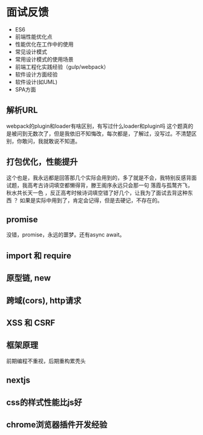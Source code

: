 # 面试反馈

- ES6
- 前端性能优化点
- 性能优化在工作中的使用
- 常见设计模式
- 常用设计模式的使用场景
- 前端工程化实践经验（gulp/webpack）
- 软件设计方面经验
- 软件设计(如UML)
- SPA方面

## 解析URL

webpack的plugin和loader有啥区别，有写过什么loader和plugin吗
这个题真的是被问到无数次了，但是我依旧不知悔改，每次都是，了解过，没写过。不清楚区别，你敢问，我就敢说不知道。

## 打包优化，性能提升

这个也是，我永远都是回答那几个实际会用到的，多了就是不会，我特别反感背面试题，我高考古诗词填空都懒得背，滕王阁序永远只会那一句 落霞与孤鹜齐飞，秋水共长天一色 ，反正高考时候诗词填空错了好几个，让我为了面试去背这种东西 ？
如果是实际中用到了，肯定会记得，但是去硬记，不存在的。

## promise

没错，promise，永远的噩梦。还有async await。

## import 和 require

## 原型链, new

## 跨域(cors), http请求

## XSS 和 CSRF

## 框架原理

前期编程不重视，后期重构累秃头

## nextjs

## css的样式性能比js好

## chrome浏览器插件开发经验
